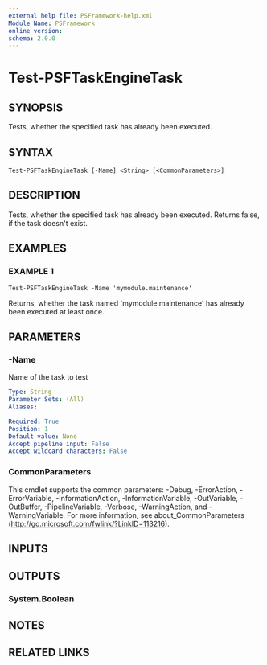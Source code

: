 ```yaml
---
external help file: PSFramework-help.xml
Module Name: PSFramework
online version:
schema: 2.0.0
---
```


# Test-PSFTaskEngineTask

## SYNOPSIS
Tests, whether the specified task has already been executed.

## SYNTAX

```
Test-PSFTaskEngineTask [-Name] <String> [<CommonParameters>]
```

## DESCRIPTION
Tests, whether the specified task has already been executed.
Returns false, if the task doesn't exist.

## EXAMPLES

### EXAMPLE 1
```
Test-PSFTaskEngineTask -Name 'mymodule.maintenance'
```

Returns, whether the task named 'mymodule.maintenance' has already been executed at least once.

## PARAMETERS

### -Name
Name of the task to test

```yaml
Type: String
Parameter Sets: (All)
Aliases:

Required: True
Position: 1
Default value: None
Accept pipeline input: False
Accept wildcard characters: False
```

### CommonParameters
This cmdlet supports the common parameters: -Debug, -ErrorAction, -ErrorVariable, -InformationAction, -InformationVariable, -OutVariable, -OutBuffer, -PipelineVariable, -Verbose, -WarningAction, and -WarningVariable.
For more information, see about_CommonParameters (http://go.microsoft.com/fwlink/?LinkID=113216).

## INPUTS

## OUTPUTS

### System.Boolean

## NOTES

## RELATED LINKS
